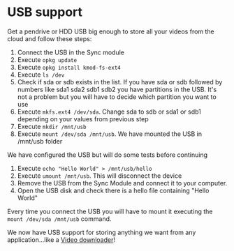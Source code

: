 # USB support

Get a pendrive or HDD USB big enough to store all your videos from the cloud and follow these steps:

1. Connect the USB in the Sync module
1. Execute `opkg update`
1. Execute `opkg install kmod-fs-ext4`
1. Execute `ls /dev`
1. Check if sda or sdb exists in the list. If you have sda or sdb followed by numbers like sda1 sda2 sdb1 sdb2 you have partitions in the USB. It's not a problem but you will have to decide which partition you want to use
1. Execute `mkfs.ext4 /dev/sda`. Change sda to sdb or sda1 or sdb1 depending on your values from previous step
1. Execute `mkdir /mnt/usb`
1. Execute `mount /dev/sda /mnt/usb`. We have mounted the USB in /mnt/usb folder

We have configured the USB but will do some tests before continuing

1. Execute `echo "Hello World" > /mnt/usb/hello`
1. Execute `umount /mnt/usb`. This will disconnect the device
1. Remove the USB from the Sync Module and connect it to your computer.
1. Open the USB disk and check there is a hello file containing "Hello World"

Every time you connect the USB you will have to mount it executing the `mount /dev/sda /mnt/usb` command.

We now have USB support for storing anything we want from any application...like a [Video downloader](videos.md)!
